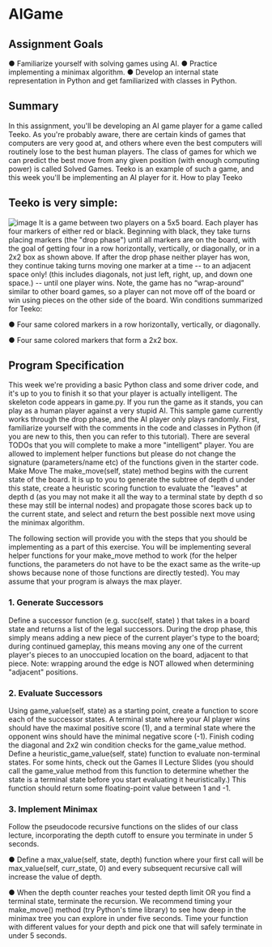 # AIGame

## Assignment Goals
● Familiarize yourself with solving games using AI.
● Practice implementing a minimax algorithm.
● Develop an internal state representation in Python and get familiarized with
classes in Python.
## Summary
In this assignment, you'll be developing an AI game player for a game called Teeko.
As you're probably aware, there are certain kinds of games that computers are very
good at, and others where even the best computers will routinely lose to the best human
players. The class of games for which we can predict the best move from any given
position (with enough computing power) is called Solved Games. Teeko is an example
of such a game, and this week you'll be implementing an AI player for it.
How to play Teeko
## Teeko is very simple:
![image](https://user-images.githubusercontent.com/85666623/187775673-1532e79c-3f31-449e-aa2d-09b895dfc43c.png)
It is a game between two players on a 5x5 board. Each player has four markers of
either red or black. Beginning with black, they take turns placing markers (the "drop
phase") until all markers are on the board, with the goal of getting four in a row
horizontally, vertically, or diagonally, or in a 2x2 box as shown above. If after the drop
phase neither player has won, they continue taking turns moving one marker at a time --
to an adjacent space only! (this includes diagonals, not just left, right, up, and down one
space.) -- until one player wins. Note, the game has no “wrap-around” similar to other 
board games, so a player can not move off of the board or win using pieces on the other
side of the board.
Win conditions summarized for Teeko:

● Four same colored markers in a row horizontally, vertically, or diagonally.

● Four same colored markers that form a 2x2 box.

## Program Specification
This week we're providing a basic Python class and some driver code, and it's up to you
to finish it so that your player is actually intelligent. The skeleton code appears in
game.py.
If you run the game as it stands, you can play as a human player against a very stupid
AI. This sample game currently works through the drop phase, and the AI player only
plays randomly.
First, familiarize yourself with the comments in the code and classes in Python (if you
are new to this, then you can refer to this tutorial). There are several TODOs that you
will complete to make a more "intelligent" player. You are allowed to implement helper
functions but please do not change the signature (parameters/name etc) of the
functions given in the starter code.
Make Move
The make_move(self, state) method begins with the current state of the board. It
is up to you to generate the subtree of depth d under this state, create a heuristic
scoring function to evaluate the "leaves" at depth d (as you may not make it all the way
to a terminal state by depth d so these may still be internal nodes) and propagate those
scores back up to the current state, and select and return the best possible next move
using the minimax algorithm.

The following section will provide you with the steps that you should be implementing as
a part of this exercise. You will be implementing several helper functions for your
make_move method to work (for the helper functions, the parameters do not have to be
the exact same as the write-up shows because none of those functions are directly
tested).
You may assume that your program is always the max player.
### 1. Generate Successors
Define a successor function (e.g. succ(self, state) ) that takes in a board state
and returns a list of the legal successors. During the drop phase, this simply means
adding a new piece of the current player's type to the board; during continued
gameplay, this means moving any one of the current player's pieces to an unoccupied
location on the board, adjacent to that piece.
Note: wrapping around the edge is NOT allowed when determining "adjacent" positions.
### 2. Evaluate Successors
Using game_value(self, state) as a starting point, create a function to score
each of the successor states. A terminal state where your AI player wins should have
the maximal positive score (1), and a terminal state where the opponent wins should
have the minimal negative score (-1).
Finish coding the diagonal and 2x2 win condition checks for the game_value method.
Define a heuristic_game_value(self, state) function to evaluate non-terminal
states. For some hints, check out the Games II Lecture Slides (you should call the
game_value method from this function to determine whether the state is a terminal
state before you start evaluating it heuristically.) This function should return some
floating-point value between 1 and -1.

### 3. Implement Minimax
Follow the pseudocode recursive functions on the slides of our class lecture,
incorporating the depth cutoff to ensure you terminate in under 5 seconds.

● Define a max_value(self, state, depth) function where your first call
will be max_value(self, curr_state, 0) and every subsequent
recursive call will increase the value of depth.

● When the depth counter reaches your tested depth limit OR you find a
terminal state, terminate the recursion.
We recommend timing your make_move() method (try Python's time library) to see how
deep in the minimax tree you can explore in under five seconds. Time your function with
different values for your depth and pick one that will safely terminate in under 5
seconds.
